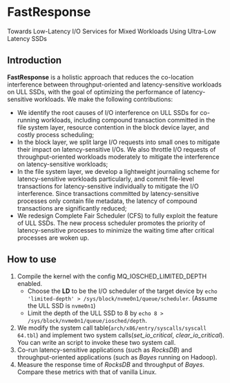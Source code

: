 # FastResponse
Towards Low-Latency I/O Services for Mixed Workloads Using Ultra-Low Latency SSDs

## Introduction
**FastResponse** is a holistic approach that reduces the co-location interference between throughput-oriented and latency-sensitive workloads on ULL SSDs, with the goal of optimizing the performance of latency-sensitive workloads.
We make the following contributions:
+ We identify the root causes of I/O interference on ULL SSDs for co-running workloads, including compound transaction committed in the file system layer, resource contention in the block device layer, and costly  process scheduling;
+ In the block layer, we split large I/O requests into small ones to mitigate their impact on latency-sensitive I/Os. We also throttle I/O requests of throughput-oriented workloads moderately to mitigate the interference on latency-sensitive workloads;
+ In the file system layer, we develop a lightweight journaling scheme for latency-sensitive workloads particularly, and commit file-level transactions for latency-sensitive individually to mitigate the I/O interference. Since transactions committed by latency-sensitive processes only contain file metadata, the latency of compound transactions are significantly reduced;
+ We redesign Complete Fair Scheduler (CFS) to fully exploit the feature of ULL SSDs. The new process scheduler promotes the priority of latency-sensitive processes to minimize the waiting time after critical processes are woken up.

## How to use
1. Compile the kernel with the config MQ_IOSCHED_LIMITED_DEPTH enabled.
   + Choose the **LD** to be the I/O scheduler of the target device by `echo 'limited-depth' > /sys/block/nvme0n1/queue/scheduler`. (Assume the ULL SSD is `nvme0n1`)
   + Limit the depth of the ULL SSD to 8 by `echo 8 > /sys/block/nvme0n1/queue/iosched/depth`.
2. We modify the system call table(`arch/x86/entry/syscalls/syscall 64.tbl`) and implement two system calls(*set_io_critical*, *clear_io_critical*). You can write an script to invoke these two system call.
3. Co-run latency-sensitive applications (such as *RocksDB*) and throughput-oriented applications (such as *Bayes* running on Hadoop). 
4. Measure the response time of *RocksDB* and  throughput of *Bayes*. Compare these metrics with that of vanilla Linux.
